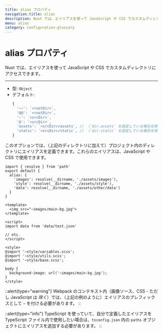 ```yaml
---
title: alias プロパティ
navigation.title: alias
description: Nuxt では、エイリアスを使って JavaScript や CSS でカスタムディレクトリにアクセスできます。
menu: alias
category: configuration-glossary
---
```

# alias プロパティ

Nuxt では、エイリアスを使って JavaScript や CSS でカスタムディレクトリにアクセスできます。

---

- 型: `Object`
- デフォルト:
  ```js
  {
    '~~': `<rootDir>`,
    '@@': `<rootDir>`,
    '~': `<srcDir>`,
    '@': `<srcDir>`,
    'assets': `<srcDir>/assets`, // （`dir.assets` を設定している場合を除く）
    'static': `<srcDir>/static`, // （`dir.static` を設定している場合を除く）
  }
  ```

このオプションでは、（上記のディレクトリに加えて）プロジェクト内のディレクトリにエイリアスを定義できます。これらのエイリアスは、JavaScript や CSS で使用できます。

```js{}[nuxt.config.js]
import { resolve } from 'path'
export default {
  alias: {
    'images': resolve(__dirname, './assets/images'),
    'style': resolve(__dirname, './assets/style'),
    'data': resolve(__dirname, './assets/other/data')
  }
}
```

```html{}[components/example.vue]
<template>
  <img src="~images/main-bg.jpg">
</template>

<script>
import data from 'data/test.json'

// etc.
</script>

<style>
@import '~style/variables.scss';
@import '~style/utils.scss';
@import '~style/base.scss';

body {
  background-image: url('~images/main-bg.jpg');
}
</style>
```

::alert{type="warning"}
Webpack のコンテキスト内（画像ソース、CSS - ただし JavaScript は _除く_）では、（上記の例のように）エイリアスのプレフィックスとして `~` を付ける必要があります。
::

::alert{type="info"}
TypeScript を使っていて、自分で定義したエイリアスを TypeScript ファイル内で使用したい場合は、`tsconfig.json` 内の `paths` オブジェクトにエイリアスを追加する必要があります。
::
